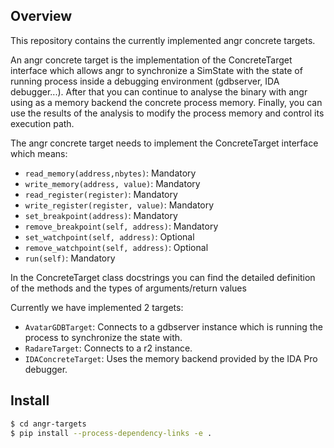 ## Overview
This repository contains the currently implemented angr concrete targets.

An angr concrete target is the implementation of the ConcreteTarget interface which allows angr 
to synchronize a SimState with the state of running process inside a debugging environment (gdbserver, IDA debugger...). 
After that you can continue to analyse the binary with angr using as a memory backend the concrete process memory.
Finally, you can use the results of the analysis to modify the process memory and control its execution path. 

The angr concrete target needs to implement the ConcreteTarget interface which means:
- `read_memory(address,nbytes)`: Mandatory
- `write_memory(address, value)`: Mandatory
- `read_register(register)`: Mandatory
- `write_register(register, value)`: Mandatory
- `set_breakpoint(address)`: Mandatory
- `remove_breakpoint(self, address)`: Mandatory
- `set_watchpoint(self, address)`: Optional
- `remove_watchpoint(self, address)`: Optional
- `run(self)`: Mandatory

In the ConcreteTarget class docstrings you can find the detailed definition of the methods and the types of arguments/return values

Currently we have implemented 2 targets:
- `AvatarGDBTarget`: Connects to a gdbserver instance which is running the process to synchronize the state with.
- `RadareTarget`: Connects to a r2 instance.
- `IDAConcreteTarget`: Uses the memory backend provided by the IDA Pro debugger.

## Install

```sh
$ cd angr-targets
$ pip install --process-dependency-links -e .
```


